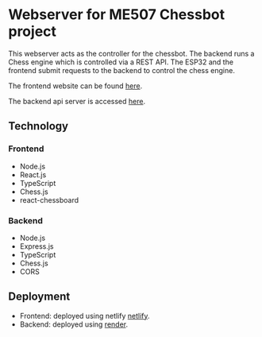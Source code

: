 # Webserver for ME507 Chessbot project

This webserver acts as the controller for the chessbot. The backend runs a Chess engine which is controlled via a REST API. The ESP32 and the frontend submit requests to the backend to control the chess engine.

The frontend website can be found [here](https://me507-chessbot.netlify.app).

The backend api server is accessed [here](https://chessbotapi.onrender.com).

## Technology

### Frontend

- Node.js
- React.js
- TypeScript
- Chess.js
- react-chessboard

### Backend

- Node.js
- Express.js
- TypeScript
- Chess.js
- CORS

## Deployment

- Frontend: deployed using netlify [netlify](https://www.netlify.com).
- Backend: deployed using [render](https://render.com).
